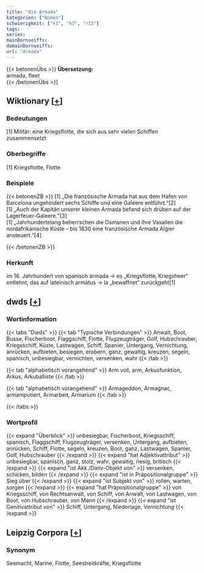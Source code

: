```yaml
---
title: "die Armada"
kategorien: ["Nomen"]
schwierigkeit: ["k1", "h3", "r15"]
tags:
series:
mainDornseiffs:
domainDornseiffs:
url: "Armada"
---
```


{{< betonenÜbs >}}
**Übersetzung:**  
armada, fleet  
{{< /betonenÜbs >}}

## Wiktionary [[+](https://de.wiktionary.org/wiki/Armada)]

### Bedeutungen
[1] Militär: eine Kriegsflotte, die sich aus sehr vielen Schiffen zusammensetzt  

### Oberbegriffe
[1] Kriegsflotte, Flotte  

### Beispiele
{{< betonenZB >}}
[1] „Die französische Armada hat aus dem Hafen von Barcelona ungehindert sechs Schiffe und eine Galeere entführt.“[2]  
[1] „Auch der Kapitän unserer kleinen Armada befand sich drüben auf der Lagerfeuer-Galeere.“[3]  
[1] „Jahrhundertelang beherrschen die Osmanen und ihre Vasallen die nordafrikanische Küste – bis 1830 eine französische Armada Algier ansteuert.“[4]  

{{< /betonenZB >}}
### Herkunft
im 16. Jahrhundert von spanisch armada → es „Kriegsflotte, Kriegsheer“ entlehnt, das auf lateinisch armātus → la „bewaffnet“ zurückgeht[1]  



## dwds [[+](https://www.dwds.de/wb/Armada)]

### Wortinformation
{{< tabs "Dwds" >}}
{{< tab "Typische Verbindungen" >}}
Anwalt, Boot, Busse, Fischerboot, Flaggschiff, Flotte, Flugzeugträger, Golf, Hubschrauber, Kriegsschiff, Küste, Lastwagen, Schiff, Spanier, Untergang, Vernichtung, anrücken, aufbieten, besiegen, erobern, ganz, gewaltig, kreuzen, segeln, spanisch, unbesiegbar, vernichten, versenken, wahr
{{< /tab >}}

{{< tab "alphabetisch vorangehend" >}}
Arm voll, arm, Arkusfunktion, Arkus, Arkuballiste
{{< /tab >}}

{{< tab "alphabetisch vorangehend" >}}
Armageddon, Armagnac, armamputiert, Armarbeit, Armarium
{{< /tab >}}

{{< /tabs >}}

### Wortprofil
{{< expand "Überblick" >}} unbesiegbar, Fischerboot, Kriegsschiff, spanisch, Flaggschiff, Flugzeugträger, versenken, Untergang, aufbieten, anrücken, Schiff, Flotte, segeln, kreuzen, Boot, ganz, Lastwagen, Spanier, Golf, Hubschrauber {{< /expand >}}
{{< expand "hat Adjektivattribut" >}} unbesiegbar, spanisch, ganz, stolz, wahr, gewaltig, riesig, britisch {{< /expand >}}
{{< expand "ist Akk./Dativ-Objekt von" >}} versenken, schicken, bilden {{< /expand >}}
{{< expand "ist in Präpositionalgruppe" >}} Sieg über {{< /expand >}}
{{< expand "ist Subjekt von" >}} rollen, warten, sorgen {{< /expand >}}
{{< expand "hat Präpositionalgruppe" >}} von Kriegsschiff, von Rechtsanwalt, von Schiff, von Anwalt, von Lastwagen, von Boot, von Hubschrauber, von Mann {{< /expand >}}
{{< expand "ist Genitivattribut von" >}} Schiff, Untergang, Niederlage, Vernichtung {{< /expand >}}

## Leipzig Corpora [[+](https://corpora.uni-leipzig.de/en/res?word=Armada&corpusId=deu_newscrawl-public_2018)]


### Synonym
Seemacht, Marine, Flotte, Seestreitkräfte, Kriegsflotte

